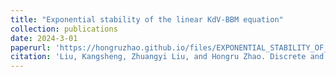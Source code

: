 ```yaml
---
title: "Exponential stability of the linear KdV-BBM equation"
collection: publications
date: 2024-3-01 
paperurl: 'https://hongruzhao.github.io/files/EXPONENTIAL_STABILITY_OF_THE_LINEAR_KDV-BBM_EQUATION.pdf'
citation: 'Liu, Kangsheng, Zhuangyi Liu, and Hongru Zhao. Discrete and Continuous Dynamical Systems-B 29, no. 3 (2024): 1206-1216.'
---
```

